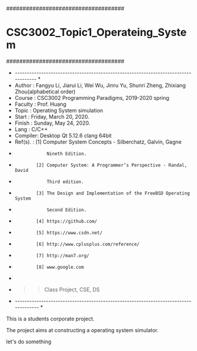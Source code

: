 
####################################
# CSC3002_Topic1_Operateing_System #
####################################

*   -----------------------------------------------------------------------------------  *
*	Author  : Fangyu Li, Jiarui Li, Wei Wu, Jinru Yu, Shunri Zheng, Zhixiang Zhou(alphabetical order)
*	Course  : CSC3002 Programming Paradigms, 2019-2020 spring
*	Faculty : Prof. Huang
*	Topic   : Operating System simulation
*   Start   : Friday, March 20, 2020.
*	Finish  : Sunday, May 24, 2020.
*	Lang    : C/C++
*   Compiler: Desktop Qt 5.12.6 clang 64bit
*   Ref(s). : [1] Computer System Concepts - Silberchatz, Galvin, Gagne
*				  Nineth Edition.
*             [2] Computer System: A Programmer’s Perspective - Randal, David
*                 Third edition.
*             [3] The Design and Implementation of the FreeBSD Operating System 
*                 Second Edition.
*             [4] https://github.com/
*             [5] https://www.csdn.net/
*			  [6] http://www.cplusplus.com/reference/
*             [7] http://man7.org/
*			  [8] www.google.com
*               
*   >> Class Project, CSE, DS
*   ------------------------------------------------------------------------------------  *

This is a students corporate project.

The project aims at constructing a operating system simulator.

let's do something


